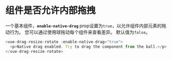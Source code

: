 # 组件是否允许内部拖拽

一个基本组件，<b>`enable-native-drag` </b> prop设置为`true`，以允许组件内部元素的拖动行为。 您可以通过使用球拖动每个组件来查看差异。 默认值为`false`。

~~~js
<vue-drag-resize-rotate :enable-native-drag="true">
  <p>Native drag enabled. Try to drag the component from the ball.</p>
</vue-drag-resize-rotate>
~~~
